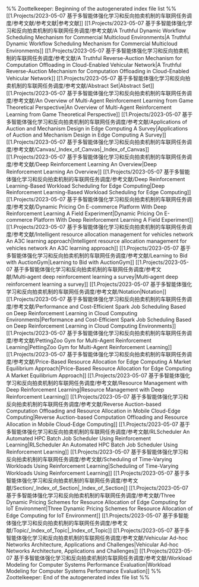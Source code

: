 %% Zoottelkeeper: Beginning of the autogenerated index file list  %%
 [[1.Projects/2023-05-07 基于多智能体强化学习和反向拍卖机制的车联网任务调度/参考文献/参考文献|参考文献]]
 [[1.Projects/2023-05-07 基于多智能体强化学习和反向拍卖机制的车联网任务调度/参考文献/A Truthful Dynamic Workflow Scheduling Mechanism for Commercial Multicloud Environments|A Truthful Dynamic Workflow Scheduling Mechanism for Commercial Multicloud Environments]]
 [[1.Projects/2023-05-07 基于多智能体强化学习和反向拍卖机制的车联网任务调度/参考文献/A Truthful Reverse-Auction Mechanism for Computation Offloading in Cloud-Enabled Vehicular Network|A Truthful Reverse-Auction Mechanism for Computation Offloading in Cloud-Enabled Vehicular Network]]
 [[1.Projects/2023-05-07 基于多智能体强化学习和反向拍卖机制的车联网任务调度/参考文献/Abstract Set|Abstract Set]]
 [[1.Projects/2023-05-07 基于多智能体强化学习和反向拍卖机制的车联网任务调度/参考文献/An Overview of Multi-Agent Reinforcement Learning from Game Theoretical Perspective|An Overview of Multi-Agent Reinforcement Learning from Game Theoretical Perspective]]
 [[1.Projects/2023-05-07 基于多智能体强化学习和反向拍卖机制的车联网任务调度/参考文献/Applications of Auction and Mechanism Design in Edge Computing A Survey|Applications of Auction and Mechanism Design in Edge Computing A Survey]]
 [[1.Projects/2023-05-07 基于多智能体强化学习和反向拍卖机制的车联网任务调度/参考文献/Canvas/_Index_of_Canvas|_Index_of_Canvas]]
 [[1.Projects/2023-05-07 基于多智能体强化学习和反向拍卖机制的车联网任务调度/参考文献/Deep Reinforcement Learning An Overview|Deep Reinforcement Learning An Overview]]
 [[1.Projects/2023-05-07 基于多智能体强化学习和反向拍卖机制的车联网任务调度/参考文献/Deep Reinforcement Learning-Based Workload Scheduling for Edge Computing|Deep Reinforcement Learning-Based Workload Scheduling for Edge Computing]]
 [[1.Projects/2023-05-07 基于多智能体强化学习和反向拍卖机制的车联网任务调度/参考文献/Dynamic Pricing On E-commerce Platform With Deep Reinforcement Learning A Field Experiment|Dynamic Pricing On E-commerce Platform With Deep Reinforcement Learning A Field Experiment]]
 [[1.Projects/2023-05-07 基于多智能体强化学习和反向拍卖机制的车联网任务调度/参考文献/Intelligent resource allocation management for vehicles network An A3C learning approach|Intelligent resource allocation management for vehicles network An A3C learning approach]]
 [[1.Projects/2023-05-07 基于多智能体强化学习和反向拍卖机制的车联网任务调度/参考文献/Learning to Bid with AuctionGym|Learning to Bid with AuctionGym]]
 [[1.Projects/2023-05-07 基于多智能体强化学习和反向拍卖机制的车联网任务调度/参考文献/Multi‑agent deep reinforcement learning a survey|Multi‑agent deep reinforcement learning a survey]]
 [[1.Projects/2023-05-07 基于多智能体强化学习和反向拍卖机制的车联网任务调度/参考文献/Notation|Notation]]
 [[1.Projects/2023-05-07 基于多智能体强化学习和反向拍卖机制的车联网任务调度/参考文献/Performance and Cost-Efficient Spark Job Scheduling Based on Deep Reinforcement Learning in Cloud Computing Environments|Performance and Cost-Efficient Spark Job Scheduling Based on Deep Reinforcement Learning in Cloud Computing Environments]]
 [[1.Projects/2023-05-07 基于多智能体强化学习和反向拍卖机制的车联网任务调度/参考文献/PettingZoo Gym for Multi-Agent Reinforcement Learning|PettingZoo Gym for Multi-Agent Reinforcement Learning]]
 [[1.Projects/2023-05-07 基于多智能体强化学习和反向拍卖机制的车联网任务调度/参考文献/Price-Based Resource Allocation for Edge Computing A Market Equilibrium Approach|Price-Based Resource Allocation for Edge Computing A Market Equilibrium Approach]]
 [[1.Projects/2023-05-07 基于多智能体强化学习和反向拍卖机制的车联网任务调度/参考文献/Resource Management with Deep Reinforcement Learning|Resource Management with Deep Reinforcement Learning]]
 [[1.Projects/2023-05-07 基于多智能体强化学习和反向拍卖机制的车联网任务调度/参考文献/Reverse Auction-based Computation Offloading and Resource Allocation in Mobile Cloud-Edge Computing|Reverse Auction-based Computation Offloading and Resource Allocation in Mobile Cloud-Edge Computing]]
 [[1.Projects/2023-05-07 基于多智能体强化学习和反向拍卖机制的车联网任务调度/参考文献/RLScheduler An Automated HPC Batch Job Scheduler Using Reinforcement Learning|RLScheduler An Automated HPC Batch Job Scheduler Using Reinforcement Learning]]
 [[1.Projects/2023-05-07 基于多智能体强化学习和反向拍卖机制的车联网任务调度/参考文献/Scheduling of Time-Varying Workloads Using Reinforcement Learning|Scheduling of Time-Varying Workloads Using Reinforcement Learning]]
 [[1.Projects/2023-05-07 基于多智能体强化学习和反向拍卖机制的车联网任务调度/参考文献/Section/_Index_of_Section|_Index_of_Section]]
 [[1.Projects/2023-05-07 基于多智能体强化学习和反向拍卖机制的车联网任务调度/参考文献/Three Dynamic Pricing Schemes for Resource Allocation of Edge Computing for IoT Environment|Three Dynamic Pricing Schemes for Resource Allocation of Edge Computing for IoT Environment]]
 [[1.Projects/2023-05-07 基于多智能体强化学习和反向拍卖机制的车联网任务调度/参考文献/Topic/_Index_of_Topic|_Index_of_Topic]]
 [[1.Projects/2023-05-07 基于多智能体强化学习和反向拍卖机制的车联网任务调度/参考文献/Vehicular Ad-hoc Networks Architecture, Applications and Challenges|Vehicular Ad-hoc Networks Architecture, Applications and Challenges]]
 [[1.Projects/2023-05-07 基于多智能体强化学习和反向拍卖机制的车联网任务调度/参考文献/Workload Modeling for Computer Systems Performance Evaluation|Workload Modeling for Computer Systems Performance Evaluation]]
%% Zoottelkeeper: End of the autogenerated index file list  %%
